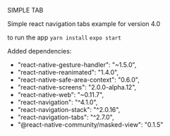 SIMPLE TAB

Simple react navigation tabs example for version 4.0

to run the app
`yarn install`
`expo start`

Added dependencies:
- "react-native-gesture-handler": "~1.5.0",
- "react-native-reanimated": "1.4.0",
- "react-native-safe-area-context": "0.6.0",
- "react-native-screens": "2.0.0-alpha.12",
- "react-native-web": "~0.11.7",
- "react-navigation": "^4.1.0",
- "react-navigation-stack": "^2.0.16",
- "react-navigation-tabs": "^2.7.0",
- "@react-native-community/masked-view": "0.1.5"